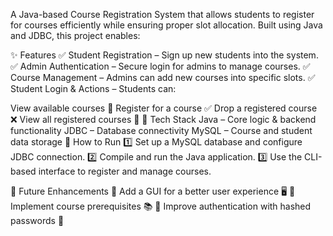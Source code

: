 A Java-based Course Registration System that allows students to register for courses efficiently while ensuring proper slot allocation. Built using Java and JDBC, this project enables:

✨ Features
✅ Student Registration – Sign up new students into the system.
✅ Admin Authentication – Secure login for admins to manage courses.
✅ Course Management – Admins can add new courses into specific slots.
✅ Student Login & Actions – Students can:

View available courses 📜
Register for a course ✅
Drop a registered course ❌
View all registered courses 📌
🔧 Tech Stack
Java – Core logic & backend functionality
JDBC – Database connectivity
MySQL – Course and student data storage
🚀 How to Run
1️⃣ Set up a MySQL database and configure JDBC connection.
2️⃣ Compile and run the Java application.
3️⃣ Use the CLI-based interface to register and manage courses.

📌 Future Enhancements
🔹 Add a GUI for a better user experience 🖥️
🔹 Implement course prerequisites 📚
🔹 Improve authentication with hashed passwords 🔑
